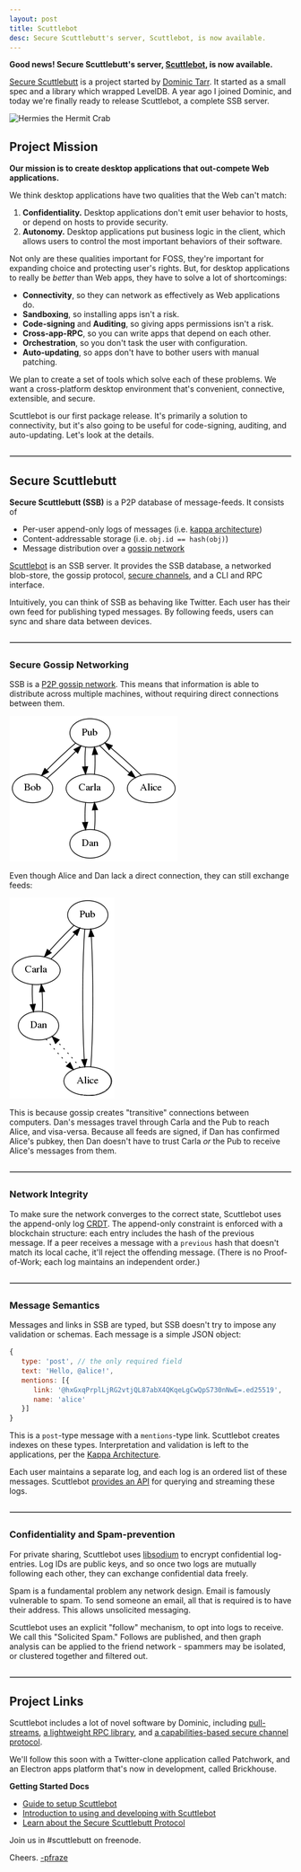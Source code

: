 ```yaml
---
layout: post
title: Scuttlebot
desc: Secure Scuttlebutt's server, Scuttlebot, is now available.
---
```


<style>
hr { margin: 2em 0; border: 0; border: 1px solid #ccc; }
</style>

**Good news! Secure Scuttlebutt's server, [Scuttlebot](https://github.com/ssbc/scuttlebot), is now available.**

[Secure Scuttlebutt](https://github.com/ssbc/secure-scuttlebutt) is a project started by [Dominic Tarr](https://twitter.com/dominictarr).
It started as a small spec and a library which wrapped LevelDB.
A year  ago I joined Dominic, and today we're finally ready to release Scuttlebot, a complete SSB server.

![Hermies the Hermit Crab](https://avatars2.githubusercontent.com/u/10190339?v=3&s=200)

## Project Mission

**Our mission is to create desktop applications that out-compete Web applications.**

We think desktop applications have two qualities that the Web can't match:

 1. **Confidentiality.** Desktop applications don't emit user behavior to hosts, or depend on hosts to provide security.
 2. **Autonomy.** Desktop applications put business logic in the client, which allows users to control the most important behaviors of their software.

Not only are these qualities important for FOSS, they're important for expanding choice and protecting user's rights.
But, for desktop applications to really be *better* than Web apps, they have to solve a lot of shortcomings:

 - **Connectivity**, so they can network as effectively as Web applications do.
 - **Sandboxing**, so installing apps isn't a risk.
 - **Code-signing** and **Auditing**, so giving apps permissions isn't a risk.
 - **Cross-app-RPC**, so you can write apps that depend on each other.
 - **Orchestration**, so you don't task the user with configuration.
 - **Auto-updating**, so apps don't have to bother users with manual patching.

We plan to create a set of tools which solve each of these problems.
We want a cross-platform desktop environment that's convenient, connective, extensible, and secure.

Scuttlebot is our first package release.
It's primarily a solution to connectivity, but it's also going to be useful for code-signing, auditing, and auto-updating.
Let's look at the details.

---

## Secure Scuttlebutt

**Secure Scuttlebutt (SSB)** is a P2P database of message-feeds.
It consists of

- Per-user append-only logs of messages (i.e. [kappa architecture](http://www.kappa-architecture.com/))
- Content-addressable storage (i.e. `obj.id == hash(obj)`)
- Message distribution over a [gossip network](https://en.wikipedia.org/wiki/Gossip_protocol)

[Scuttlebot](https://github.com/ssbc/scuttlebot) is an SSB server.
It provides the SSB database, a networked blob-store, the gossip protocol, [secure channels](https://github.com/dominictarr/secret-handshake), and a CLI and RPC interface.

Intuitively, you can think of SSB as behaving like Twitter.
Each user has their own feed for publishing typed messages.
By following feeds, users can sync and share data between devices.

---

### Secure Gossip Networking

SSB is a [P2P gossip network](https://en.wikipedia.org/wiki/Gossip_protocol).
This means that information is able to distribute across multiple machines, without requiring direct connections between them.

![Gossip graph](/img/gossip-graph1.png)

Even though Alice and Dan lack a direct connection, they can still exchange feeds:

![Gossip graph 2](/img/gossip-graph2.png)

This is because gossip creates "transitive" connections between computers.
Dan's messages travel through Carla and the Pub to reach Alice, and visa-versa.
Because all feeds are signed, if Dan has confirmed Alice's pubkey, then Dan doesn't have to trust Carla *or* the Pub to receive Alice's messages from them.

---

### Network Integrity

To make sure the network converges to the correct state, Scuttlebot uses the append-only log [CRDT](https://en.wikipedia.org/wiki/Conflict-free_replicated_data_type).
The append-only constraint is enforced with a blockchain structure: each entry includes the hash of the previous message.
If a peer receives a message with a `previous` hash that doesn't match its local cache, it'll reject the offending message.
(There is no Proof-of-Work; each log maintains an independent order.)

---

### Message Semantics

Messages and links in SSB are typed, but SSB doesn't try to impose any validation or schemas.
Each message is a simple JSON object:

```js
{
   type: 'post', // the only required field
   text: 'Hello, @alice!',
   mentions: [{
      link: '@hxGxqPrplLjRG2vtjQL87abX4QKqeLgCwQpS730nNwE=.ed25519',
      name: 'alice'
   }]
}
```

This is a `post`-type message with a `mentions`-type link.
Scuttlebot creates indexes on these types.
Interpretation and validation is left to the applications, per the [Kappa Architecture](http://www.kappa-architecture.com/).

Each user maintains a separate log, and each log is an ordered list of these messages.
Scuttlebot [provides an API](https://github.com/ssbc/docs/blob/master/intro-to-using-sbot.md) for querying and streaming these logs.

---

### Confidentiality and Spam-prevention


For private sharing, Scuttlebot uses [libsodium](http://doc.libsodium.org/) to encrypt confidential log-entries.
Log IDs are public keys, and so once two logs are mutually following each other, they can exchange confidential data freely.

Spam is a fundamental problem any network design.
Email is famously vulnerable to spam.
To send someone an email, all that is required is to have their address.
This allows unsolicited messaging.

Scuttlebot uses an explicit "follow" mechanism, to opt into logs to receive.
We call this "Solicited Spam."
Follows are published, and then graph analysis can be applied to the friend network - spammers may be isolated, or clustered together and filtered out.

---

## Project Links

Scuttlebot includes a lot of novel software by Dominic, including [pull-streams](https://github.com/dominictarr/pull-streams), [a lightweight RPC library](https://github.com/ssbc/muxrpc), and [a capabilities-based secure channel protocol](https://github.com/dominictarr/secret-handshake).

We'll follow this soon with a Twitter-clone application called Patchwork, and an Electron apps platform that's now in development, called Brickhouse.

**Getting Started Docs**

 - [Guide to setup Scuttlebot](https://github.com/ssbc/docs#setup-scuttlebot)
 - [Introduction to using and developing with Scuttlebot](https://github.com/ssbc/docs/blob/master/intro-to-using-sbot.md)
 - [Learn about the Secure Scuttlebutt Protocol](https://github.com/ssbc/docs/blob/master/learn.md)

Join us in #scuttlebutt on freenode.

Cheers. [-pfraze](https://twitter.com/pfrazee)
